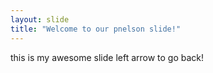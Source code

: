 ```yaml
---
layout: slide
title: "Welcome to our pnelson slide!"
---
```

this is my awesome slide
left arrow to go back!
